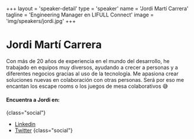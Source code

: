 +++
layout = 'speaker-detail'
type = 'speaker'
name = 'Jordi Martí Carrera'
tagline = 'Engineering Manager en LIFULL Connect'
image = 'img/speakers/jordi.jpg'
+++

# Jordi Martí Carrera
Con más de 20 años de experiencia en el mundo del desarrollo, he trabajado en equipos muy diversos, ayudando a crecer a personas y a diferentes negocios gracias al uso de la tecnología. Me apasiona crear soluciones nuevas en colaboración con otras personas. Será por eso me encantan los escape rooms o los juegos de mesa colaborativos 😅

#### Encuentra a Jordi en:
{class="social"}
* [Linkedin](https://www.linkedin.com/in/jmarti-heedrox/)
* [Twitter](https://twitter.com/itortv)
  {class="social"}
